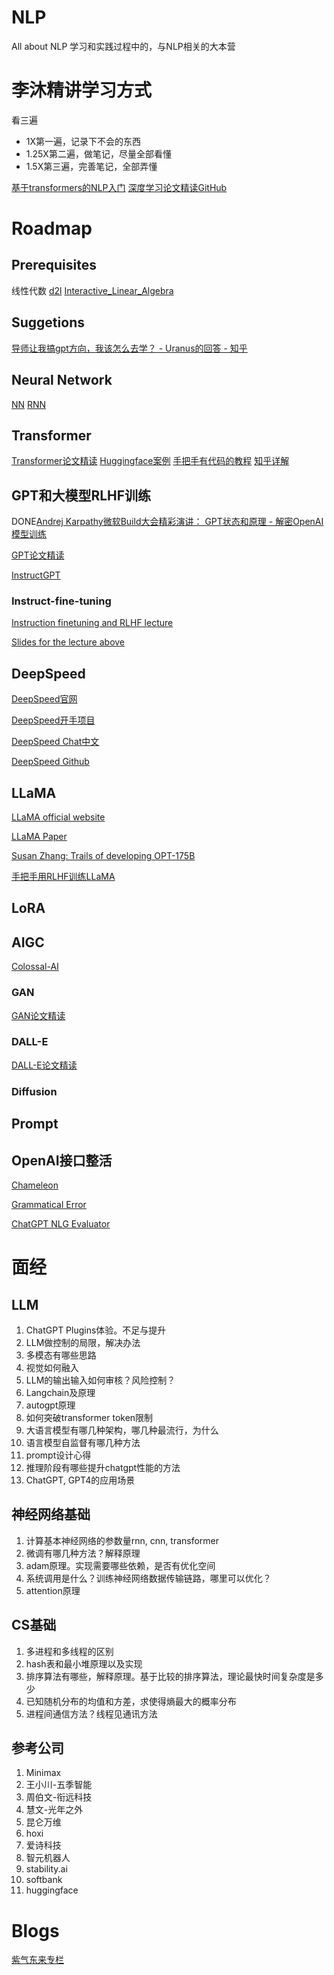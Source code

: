 # NLP

All about NLP
学习和实践过程中的，与NLP相关的大本营

# 李沐精讲学习方式
看三遍
- 1X第一遍，记录下不会的东西
- 1.25X第二遍，做笔记，尽量全部看懂
- 1.5X第三遍，完善笔记，全部弄懂

[基于transformers的NLP入门](https://github.com/datawhalechina/learn-nlp-with-transformers)
[深度学习论文精读GitHub](https://github.com/mli/paper-reading)

# Roadmap

## Prerequisites
线性代数
[d2l](https://zh.d2l.ai/chapter_preliminaries/linear-algebra.html)
[Interactive_Linear_Algebra](https://textbooks.math.gatech.edu/ila/index2.html)


## Suggetions

[导师让我搞gpt方向，我该怎么去学？ - Uranus的回答 - 知乎](https://www.zhihu.com/question/604134581/answer/3063230236)


## Neural Network
[NN](https://youtu.be/BR9h47Jtqyw)
[RNN](https://youtu.be/UNmqTiOnRfg)



## Transformer

[Transformer论文精读](https://youtu.be/nzqlFIcCSWQ)
[Huggingface案例](https://github.com/huggingface/transformers/tree/main/examples)
[手把手有代码的教程](https://datawhalechina.github.io/learn-nlp-with-transformers/#/)
[知乎详解](https://zhuanlan.zhihu.com/p/403433120)

## GPT和大模型RLHF训练

DONE[Andrej Karpathy微软Build大会精彩演讲： GPT状态和原理 - 解密OpenAI模型训练](https://www.bilibili.com/video/BV1ts4y1T7UH/?share_source=copy_web&vd_source=1aea27c12a97d57f180ca22afea77cce)

[GPT论文精读](https://youtu.be/t70Bl3w7bxY)

[InstructGPT](https://youtu.be/zfIGAwD1jOQ)

### Instruct-fine-tuning

[Instruction finetuning and RLHF lecture](https://youtu.be/zjrM-MW-0y0)

[Slides for the lecture above](https://docs.google.com/presentation/d/13Tylt2SvKvBL2hgILy5CmBtPDv3rXlVrQp01OzAe5Xo/mobilepresent?slide=id.g238b2698243_0_1072)

## DeepSpeed

[DeepSpeed官网](https://www.deepspeed.ai/)

[DeepSpeed开手项目](https://www.deepspeed.ai/tutorials/azure/)

[DeepSpeed Chat中文](https://github.com/microsoft/DeepSpeed/blob/master/blogs/deepspeed-chat/chinese/README.md)

[DeepSpeed Github](https://github.com/microsoft/DeepSpeedExamples/tree/master/applications/DeepSpeed-Chat#-quick-start-)

## LLaMA

[LLaMA official website](https://ai.facebook.com/blog/large-language-model-llama-meta-ai/)

[LLaMA Paper](https://arxiv.org/abs/2302.13971)

[Susan Zhang: Trails of developing OPT-175B](https://www.youtube.com/live/p9IxoSkvZ-M?feature=share)

[手把手用RLHF训练LLaMA](https://huggingface.co/blog/zh/stackllama)

## LoRA

## AIGC

[Colossal-AI](https://www.hpc-ai.tech/blog/diffusion-pretraining-and-hardware-fine-tuning-can-be-almost-7x-cheaper)

### GAN

[GAN论文精读](https://youtu.be/g_0HtlrLiDo)

### DALL-E

[DALL-E论文精读](https://youtu.be/hO57mntSMl0)

### Diffusion

## Prompt

## OpenAI接口整活

[Chameleon](https://chameleon-llm.github.io/)

[Grammatical Error](https://arxiv.org/abs/2303.13648)

[ChatGPT NLG Evaluator](https://arxiv.org/abs/2303.04048)

# 面经

## LLM
1. ChatGPT Plugins体验。不足与提升
2. LLM做控制的局限，解决办法
3. 多模态有哪些思路
4. 视觉如何融入
5. LLM的输出输入如何审核？风险控制？
6. Langchain及原理
7. autogpt原理
8. 如何突破transformer token限制
9. 大语言模型有哪几种架构，哪几种最流行，为什么
10. 语言模型自监督有哪几种方法
11. prompt设计心得
12. 推理阶段有哪些提升chatgpt性能的方法
13. ChatGPT, GPT4的应用场景

## 神经网络基础
1. 计算基本神经网络的参数量rnn, cnn, transformer
2. 微调有哪几种方法？解释原理
3. adam原理。实现需要哪些依赖，是否有优化空间
4. 系统调用是什么？训练神经网络数据传输链路，哪里可以优化？
5. attention原理

## CS基础
1. 多进程和多线程的区别
2. hash表和最小堆原理以及实现
3. 排序算法有哪些，解释原理。基于比较的排序算法，理论最快时间复杂度是多少
4. 已知随机分布的均值和方差，求使得熵最大的概率分布
5. 进程间通信方法？线程见通讯方法

## 参考公司
1. Minimax
2. 王小川-五季智能
3. 周伯文-衔远科技
4. 慧文-光年之外
5. 昆仑万维
6. hoxi
7. 爱诗科技
8. 智元机器人
9. stability.ai
10. softbank
11. huggingface


# Blogs

[紫气东来专栏](https://www.zhihu.com/people/zi-qi-dong-lai-1/posts)

